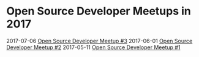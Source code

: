 # Open Source Developer Meetups in 2017

2017-07-06 [Open Source Developer Meetup #3](07)
2017-06-01 [Open Source Developer Meetup #2](06)
2017-05-11 [Open Source Developer Meetup #1](05)

